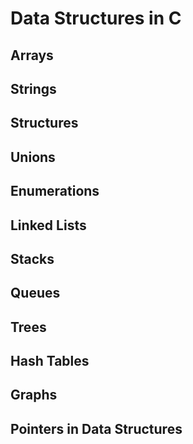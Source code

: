 # Data Structures in C

## Arrays
## Strings
## Structures
## Unions
## Enumerations
## Linked Lists
## Stacks
## Queues
## Trees
## Hash Tables
## Graphs
## Pointers in Data Structures
